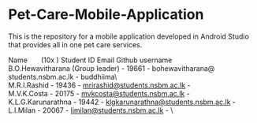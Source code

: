 # Pet-Care-Mobile-Application
This is the repository for a mobile application developed in Android Studio that provides all in one pet care services. 

Name &nbsp;&nbsp;&nbsp;&nbsp;&nbsp; (10x&nbsp;)                            Student ID              Email                       Github username\
B.O.Hewavitharana (Group leader)  -  19661  -  bohewavitharana@<br />students.nsbm.ac.lk  -  buddhiima\ <br />
M.R.I.Rashid                      -  19436  -  mrirashid@students.nsbm.ac.lk        - \
M.V.K.Costa                       -  20175  -  mvkcosta@students.nsbm.ac.lk         - \
K.L.G.Karunarathna                -  19442  -  klgkarunarathna@students.nsbm.ac.lk  - \
L.I.Milan                         -  20067  -  limilan@students.nsbm.ac.lk          - \
